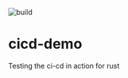 ![build](https://github.com/saurabh10041998/cicd-demo/actions/workflows/rust.yml)
# cicd-demo
Testing the ci-cd in action for rust
